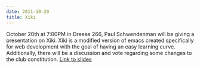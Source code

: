 ```yaml
---
date: 2011-10-20
title: Xiki
---
```

October 20th at 7:00PM in Dreese 266, Paul Schwendenman will be giving a presentation on Xiki. Xiki is a modified version of emacs created specifically for web development with the goal of having an easy learning curve. Additionally, there will be a discussion and vote regarding some changes to the club constitution. [Link to slides](https://docs.google.com/present/view?id=0AYhc9WicNcjbZGNiM2dmMjhfMzhjemoybnNkcA&hl=en_US)
